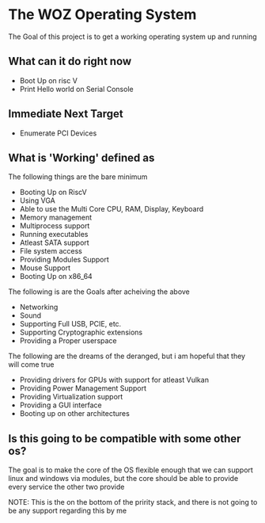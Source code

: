 # The WOZ Operating System

The Goal of this project is to get a working operating system up and running

## What can it do right now

- Boot Up on risc V
- Print Hello world on Serial Console

## Immediate Next Target

- Enumerate PCI Devices

## What is 'Working' defined as

The following things are the bare minimum

- Booting Up on RiscV
- Using VGA
- Able to use the Multi Core CPU, RAM, Display, Keyboard
- Memory management
- Multiprocess support
- Running executables
- Atleast SATA support
- File system access
- Providing Modules Support
- Mouse Support
- Booting Up on x86_64

The following is are the Goals after acheiving the above

- Networking
- Sound
- Supporting Full USB, PCIE, etc.
- Supporting Cryptographic extensions
- Providing a Proper userspace

The following are the dreams of the deranged, but i am hopeful that they will come true

- Providing drivers for GPUs with support for atleast Vulkan
- Providing Power Management Support
- Providing Virtualization support
- Providing a GUI interface
- Booting up on other architectures

## Is this going to be compatible with some other os?

The goal is to make the core of the OS flexible enough that we can support linux and windows via modules, but the core should be able to provide every service the other two provide

NOTE: This is the on the bottom of the pririty stack, and there is not going to be any support regarding this by me
